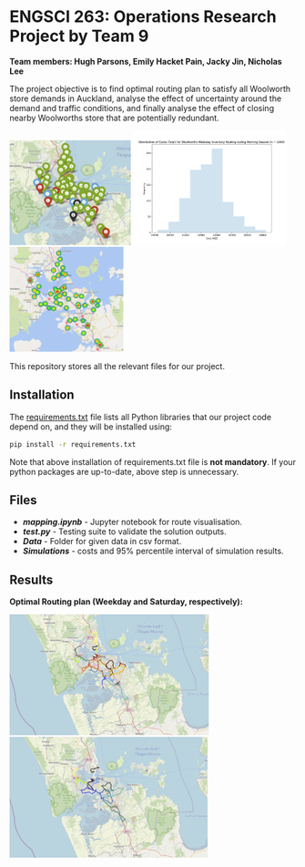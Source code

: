 # ENGSCI 263: Operations Research Project by Team 9
**Team members: Hugh Parsons, Emily Hacket Pain, Jacky Jin, Nicholas Lee**

The project objective is to find optimal routing plan to satisfy all Woolworth store demands in Auckland, analyse the effect of uncertainty around the demand and traffic conditions, and finally analyse the effect of closing nearby Woolworths store that are potentially redundant.

<p float="left">
  <img src="https://github.com/HughMungous/263_TEAM_9_PROJECT_2/blob/master/Visualisation/StoreLocations.png" width = 213>
  <img src="https://github.com/HughMungous/263_TEAM_9_PROJECT_2/blob/master/Visualisation/CostUncertainty.png" width=270>
  <img src="https://github.com/HughMungous/263_TEAM_9_PROJECT_2/blob/master/Visualisation/ShopClosureJustification.png" width=200>
</p>

This repository stores all the relevant files for our project.

## Installation 

The [requirements.txt](https://github.com/HughMungous/263_TEAM_9_PROJECT_2/blob/master/requirements.txt) file lists all Python libraries that our project code depend on, and they will be installed using:

```bash
pip install -r requirements.txt
```

Note that above installation of requirements.txt file is **not mandatory**. If your python packages are up-to-date, above step is unnecessary. 

## Files  

- ***mapping.ipynb*** - Jupyter notebook for route visualisation. 
- ***test.py*** - Testing suite to validate the solution outputs. 
- ***Data*** - Folder for given data in csv format. 
- ***Simulations*** - costs and 95% percentile interval of simulation results. 

## Results

**Optimal Routing plan (Weekday and Saturday, respectively):**
<p float="left">
  <img src="https://github.com/HughMungous/263_TEAM_9_PROJECT_2/blob/master/Visualisation/WeekdayOptimalRoute.png?raw=true" width =350>
  <img src="https://github.com/HughMungous/263_TEAM_9_PROJECT_2/blob/master/Visualisation/SaturdayOptimalRoute.png?raw=true" width=348>
</p>
